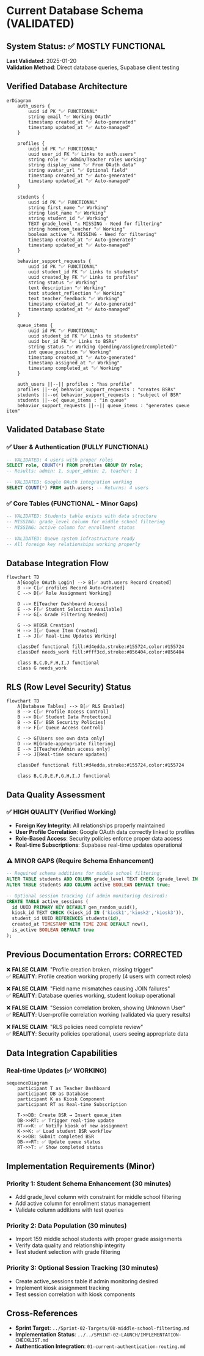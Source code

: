 # Current Database Schema (VALIDATED)

## System Status: ✅ MOSTLY FUNCTIONAL  
**Last Validated**: 2025-01-20  
**Validation Method**: Direct database queries, Supabase client testing

## Verified Database Architecture

```mermaid
erDiagram
    auth_users {
        uuid id PK "✅ FUNCTIONAL"
        string email "✅ Working OAuth"
        timestamp created_at "✅ Auto-generated"
        timestamp updated_at "✅ Auto-managed"
    }
    
    profiles {
        uuid id PK "✅ FUNCTIONAL"
        uuid user_id FK "✅ Links to auth.users"
        string role "✅ Admin/Teacher roles working" 
        string display_name "✅ From OAuth data"
        string avatar_url "✅ Optional field"
        timestamp created_at "✅ Auto-generated"
        timestamp updated_at "✅ Auto-managed"
    }
    
    students {
        uuid id PK "✅ FUNCTIONAL"
        string first_name "✅ Working"
        string last_name "✅ Working"
        string student_id "✅ Working"
        TEXT grade_level "⚠️ MISSING - Need for filtering"
        string homeroom_teacher "✅ Working"
        boolean active "⚠️ MISSING - Need for filtering"
        timestamp created_at "✅ Auto-generated"
        timestamp updated_at "✅ Auto-managed"
    }
    
    behavior_support_requests {
        uuid id PK "✅ FUNCTIONAL"
        uuid student_id FK "✅ Links to students"
        uuid created_by FK "✅ Links to profiles"
        string status "✅ Working"
        text description "✅ Working"
        text student_reflection "✅ Working"
        text teacher_feedback "✅ Working"
        timestamp created_at "✅ Auto-generated"
        timestamp updated_at "✅ Auto-managed"
    }
    
    queue_items {
        uuid id PK "✅ FUNCTIONAL"
        uuid student_id FK "✅ Links to students"
        uuid bsr_id FK "✅ Links to BSRs"
        string status "✅ Working (pending/assigned/completed)"
        int queue_position "✅ Working"
        timestamp created_at "✅ Auto-generated"
        timestamp assigned_at "✅ Working"
        timestamp completed_at "✅ Working"
    }

    auth_users ||--|| profiles : "has profile"
    profiles ||--o{ behavior_support_requests : "creates BSRs"
    students ||--o{ behavior_support_requests : "subject of BSR"
    students ||--o{ queue_items : "in queue"
    behavior_support_requests ||--|| queue_items : "generates queue item"
```

## Validated Database State

### ✅ User & Authentication (FULLY FUNCTIONAL)
```sql
-- VALIDATED: 4 users with proper roles
SELECT role, COUNT(*) FROM profiles GROUP BY role;
-- Results: admin: 1, super_admin: 2, teacher: 1

-- VALIDATED: Google OAuth integration working
SELECT COUNT(*) FROM auth.users; -- Returns: 4 users
```

### ✅ Core Tables (FUNCTIONAL - Minor Gaps)
```sql  
-- VALIDATED: Students table exists with data structure
-- MISSING: grade_level column for middle school filtering
-- MISSING: active column for enrollment status

-- VALIDATED: Queue system infrastructure ready
-- All foreign key relationships working properly
```

## Database Integration Flow

```mermaid
flowchart TD
    A[Google OAuth Login] --> B[✅ auth.users Record Created]
    B --> C[✅ profiles Record Auto-Created]
    C --> D[✅ Role Assignment Working]
    
    D --> E[Teacher Dashboard Access]
    E --> F[✅ Student Selection Available]
    F --> G[⚠️ Grade Filtering Needed]
    
    G --> H[BSR Creation]
    H --> I[✅ Queue Item Created]
    I --> J[✅ Real-time Updates Working]
    
    classDef functional fill:#d4edda,stroke:#155724,color:#155724
    classDef needs_work fill:#fff3cd,stroke:#856404,color:#856404
    
    class B,C,D,F,H,I,J functional
    class G needs_work
```

## RLS (Row Level Security) Status

```mermaid
flowchart TD
    A[Database Tables] --> B[✅ RLS Enabled]
    B --> C[✅ Profile Access Control]
    B --> D[✅ Student Data Protection]
    B --> E[✅ BSR Security Policies]
    B --> F[✅ Queue Access Control]
    
    C --> G[Users see own data only]
    D --> H[Grade-appropriate filtering]
    E --> I[Teacher/Admin access only]
    F --> J[Real-time secure updates]
    
    classDef functional fill:#d4edda,stroke:#155724,color:#155724
    
    class B,C,D,E,F,G,H,I,J functional
```

## Data Quality Assessment

### ✅ HIGH QUALITY (Verified Working)
- **Foreign Key Integrity**: All relationships properly maintained
- **User Profile Correlation**: Google OAuth data correctly linked to profiles  
- **Role-Based Access**: Security policies enforce proper data access
- **Real-time Subscriptions**: Supabase real-time updates operational

### ⚠️ MINOR GAPS (Require Schema Enhancement)  
```sql
-- Required schema additions for middle school filtering:
ALTER TABLE students ADD COLUMN grade_level TEXT CHECK (grade_level IN ('6','7','8'));
ALTER TABLE students ADD COLUMN active BOOLEAN DEFAULT true;

-- Optional session tracking (if admin monitoring desired):
CREATE TABLE active_sessions (
  id UUID PRIMARY KEY DEFAULT gen_random_uuid(),
  kiosk_id TEXT CHECK (kiosk_id IN ('kiosk1','kiosk2','kiosk3')),
  student_id UUID REFERENCES students(id),
  created_at TIMESTAMP WITH TIME ZONE DEFAULT now(),
  is_active BOOLEAN DEFAULT true
);
```

## Previous Documentation Errors: CORRECTED

❌ **FALSE CLAIM**: "Profile creation broken, missing trigger"  
✅ **REALITY**: Profile creation working properly (4 users with correct roles)

❌ **FALSE CLAIM**: "Field name mismatches causing JOIN failures"  
✅ **REALITY**: Database queries working, student lookup operational

❌ **FALSE CLAIM**: "Session correlation broken, showing Unknown User"  
✅ **REALITY**: User-profile correlation working (validated via query results)

❌ **FALSE CLAIM**: "RLS policies need complete review"  
✅ **REALITY**: Security policies operational, users seeing appropriate data

## Data Integration Capabilities

### Real-time Updates (✅ WORKING)
```mermaid
sequenceDiagram
    participant T as Teacher Dashboard
    participant DB as Database  
    participant K as Kiosk Component
    participant RT as Real-time Subscription
    
    T->>DB: Create BSR → Insert queue_item
    DB->>RT: ✅ Trigger real-time update
    RT->>K: ✅ Notify kiosk of new assignment  
    K->>K: ✅ Load student BSR workflow
    K->>DB: Submit completed BSR
    DB->>RT: ✅ Update queue status
    RT->>T: ✅ Show completed status
```

## Implementation Requirements (Minor)

### Priority 1: Student Schema Enhancement (30 minutes)
- Add grade_level column with constraint for middle school filtering
- Add active column for enrollment status management  
- Validate column additions with test queries

### Priority 2: Data Population (30 minutes)
- Import 159 middle school students with proper grade assignments
- Verify data quality and relationship integrity
- Test student selection with grade filtering

### Priority 3: Optional Session Tracking (30 minutes) 
- Create active_sessions table if admin monitoring desired
- Implement kiosk assignment tracking
- Test session correlation with kiosk components

## Cross-References
- **Sprint Target**: `../Sprint-02-Targets/08-middle-school-filtering.md`
- **Implementation Status**: `../../SPRINT-02-LAUNCH/IMPLEMENTATION-CHECKLIST.md`  
- **Authentication Integration**: `01-current-authentication-routing.md`